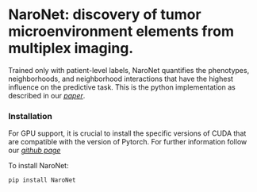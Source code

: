 # NaroNet: discovery of tumor microenvironment elements from multiplex imaging.
Trained only with patient-level labels, NaroNet quantifies the phenotypes, neighborhoods, and neighborhood interactions that have the highest influence on the predictive task. This is the python implementation as described in our [*paper*](https://www.sciencedirect.com/science/article/pii/S1361841522000366).

### Installation
For GPU support, it is crucial to install the specific versions of CUDA that are compatible with the version of Pytorch.
For further information follow our [*github page*](https://github.com/djimenezsanchez/NaroNet) 

To install NaroNet:
```sh
pip install NaroNet
```